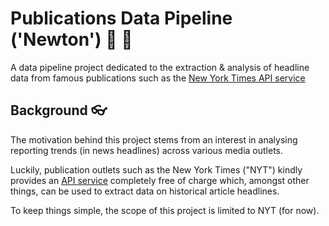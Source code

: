 # Publications Data Pipeline ('Newton') 📰 🌃

A data pipeline project dedicated to the extraction &amp; analysis of headline data from famous publications such as the [New York Times API service](https://developer.nytimes.com/)

## Background 👓 

The motivation behind this project stems from an interest in analysing reporting trends (in news headlines) across various media outlets.

Luckily, publication outlets such as the New York Times ("NYT") kindly provides an [API service](https://developer.nytimes.com/) completely free of charge which, amongst other things, can be used to extract data on historical article headlines.

To keep things simple, the scope of this project is limited to NYT (for now).



